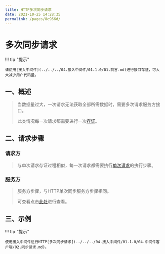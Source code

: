 ```yaml
---
title: HTTP多次同步请求
date: 2021-10-25 14:28:35
permalink: /pages/8c966d/
---
```


# 多次同步请求

!!! tip "提示"

    请使用[接入中间件](../../../04.接入中间件/01.1.0/01.前言.md)进行接口存证，可大大减少用户代码量。



## 一、概述

> 当数据量过大，一次请求无法获取全部所需数据时，需要多次请求服务方接口。
>
> 此类情况每一次请求都需要进行一次[存证](../../01.前言.md#二、存证过程-概要)。

## 二、请求步骤

### 请求方

> 与单次请求存证过程相似，每一次请求都需要执行[单次请求](./01.单次同步请求.md#请求方)的执行步骤。

### 服务方

> 服务方步骤，与HTTP单次同步服务方步骤相同。
>
> 可查看点击[此处](./01.单次同步请求.md#服务方)进行查看。

## 三、示例

!!! tip "提示"

    使用接入中间件进行HTTP[多次同步请求](../../../04.接入中间件/01.1.0/04.中间件客户端/02.同步请求.md)。


